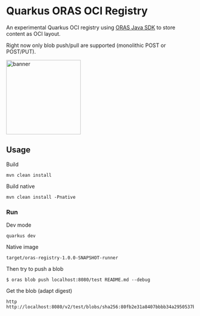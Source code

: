 # Quarkus ORAS OCI Registry

An experimental Quarkus OCI registry using [ORAS Java SDK](https://github.com/oras-project/oras-java) to store content as OCI layout.

Right now only blob push/pull are supported (monolithic POST or POST/PUT).

<p align="left">
<a href="https://oras.land/"><img src="https://oras.land/img/oras.svg" alt="banner" width="200px"></a>
</p>

## Usage

Build

```shell
mvn clean install
```

Build native 

```shell
mvn clean install -Pnative
```

### Run


Dev mode
```shell
quarkus dev
```
Native image
```shell
target/oras-registry-1.0.0-SNAPSHOT-runner
```

Then try to push a blob

```shell
$ oras blob push localhost:8080/test README.md --debug
```

Get the blob (adapt digest)

```shell
http http://localhost:8080/v2/test/blobs/sha256:80fb2e31a8407bbbb34a2950537b659801604772a0e1ee861fe940808006932c
```